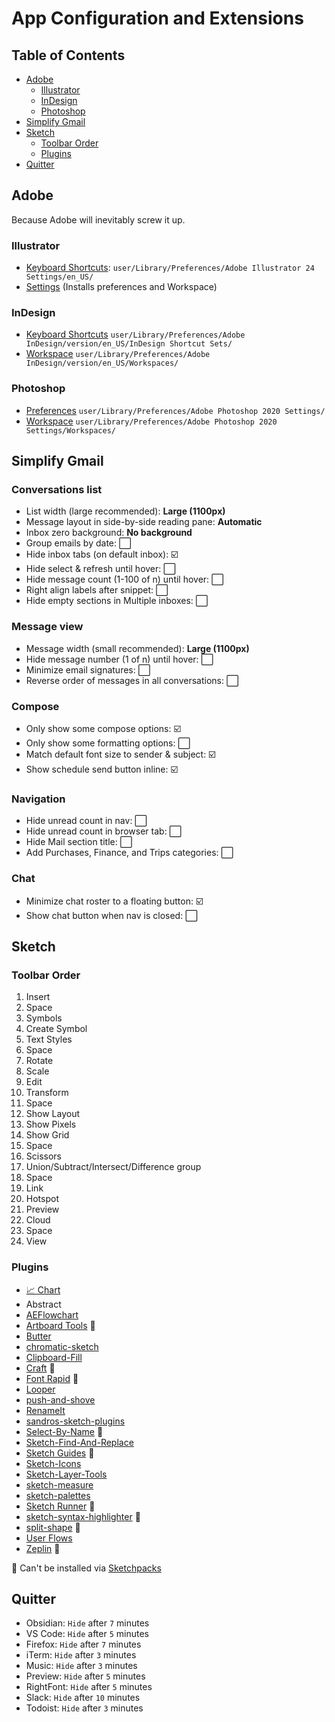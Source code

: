 # App Configuration and Extensions


## Table of Contents
- [Adobe](#adobe)
    - [Illustrator](#illustrator)
    - [InDesign](#indesign)
    - [Photoshop](#photoshop)
- [Simplify Gmail](#simplify-gmail)
- [Sketch](#sketch)
    - [Toolbar Order](#toolbar-order)
    - [Plugins](#plugins)
- [Quitter](#quitter)


## Adobe

Because Adobe will inevitably screw it up.

### Illustrator

- [Keyboard Shortcuts](https://github.com/ericwbailey/dotfiles/blob/master/Adobe/Illustrator/ericwbailey.kys): `user/Library/Preferences/Adobe Illustrator 24 Settings/en_US/`
- [Settings](https://github.com/ericwbailey/dotfiles/blob/master/Adobe/Illustrator/AI24Settings_Dec%202%2C%202019_9%2040%20PM) (Installs preferences and Workspace)

### InDesign

- [Keyboard Shortcuts](https://github.com/ericwbailey/dotfiles/blob/master/Adobe/InDesign/ericwbailey.indk) `user/Library/Preferences/Adobe InDesign/version/en_US/InDesign Shortcut Sets/`
- [Workspace](https://github.com/ericwbailey/dotfiles/blob/master/Adobe/InDesign/ericwbailey.xml) `user/Library/Preferences/Adobe InDesign/version/en_US/Workspaces/`

### Photoshop

- [Preferences](https://github.com/ericwbailey/dotfiles/blob/master/Adobe/Photoshop/Adobe%20Photoshop%202020%20Prefs.psp) `user/Library/Preferences/Adobe Photoshop 2020 Settings/`
- [Workspace](https://github.com/ericwbailey/dotfiles/blob/master/Adobe/Photoshop/ericwbailey.psw) `user/Library/Preferences/Adobe Photoshop 2020 Settings/Workspaces/`


## Simplify Gmail

### Conversations list

- List width (large recommended): **Large (1100px)**
- Message layout in side-by-side reading pane: **Automatic**
- Inbox zero background: **No background**
- Group emails by date: ⬜
- Hide inbox tabs (on default inbox): ☑️
- Hide select & refresh until hover: ⬜
- Hide message count (1-100 of n) until hover: ⬜
- Right align labels after snippet: ⬜
- Hide empty sections  in Multiple inboxes: ⬜

### Message view

- Message width (small recommended):  **Large (1100px)**
- Hide message number (1 of n) until hover: ⬜
- Minimize email signatures: ⬜
- Reverse order of messages in all conversations: ⬜

### Compose

- Only show some compose options: ☑️
- Only show some formatting options: ⬜
- Match default font size to sender & subject: ☑️
- Show schedule send button inline: ☑️

### Navigation

- Hide unread count in nav: ⬜
- Hide unread count in browser tab: ⬜
- Hide Mail section title: ⬜
- Add Purchases, Finance, and Trips categories: ⬜

### Chat

- Minimize chat roster to a floating button: ☑️
- Show chat button when nav is closed: ⬜


## Sketch

### Toolbar Order

1. Insert
2. Space
3. Symbols
4. Create Symbol
5. Text Styles
6. Space
7. Rotate
8. Scale
9. Edit
10. Transform
11. Space
12. Show Layout
13. Show Pixels
14. Show Grid
15. Space
16. Scissors
17. Union/Subtract/Intersect/Difference group
18. Space
19. Link
20. Hotspot
21. Preview
22. Cloud
23. Space
24. View

### Plugins

- [📈 Chart](https://github.com/pavelkuligin/chart)
- Abstract
- [AEFlowchart](https://github.com/tadija/aeflowchart)
- [Artboard Tools](https://github.com/frankko/Artboard-Tools) 🔽
- [Butter](https://github.com/pberrecloth/butter-sketch-plugin)
- [chromatic-sketch](https://github.com/petterheterjag/chromatic-sketch)
- [Clipboard-Fill](https://github.com/ScottSavarie/Clipboard-Fill)
- [Craft](https://labs.invisionapp.com/craft) 🔽
- [Font Rapid](https://fontrapid.com/) 🔽
- [Looper](http://sureskumar.com/looper/)
- [push-and-shove](https://github.com/ozzik/push-and-shove)
- [RenameIt](https://github.com/rodi01/RenameIt)
- [sandros-sketch-plugins](https://github.com/alssndro/sandros-sketch-plugins)
- [Select-By-Name](https://github.com/sebj/Select-By-Name) 🔽
- [Sketch-Find-And-Replace](https://github.com/thierryc/Sketch-Find-And-Replace)
- [Sketch Guides](https://celynxie.com/sources/sketchguides.html) 🔽
- [Sketch-Icons](https://sketchicons.com/)
- [Sketch-Layer-Tools](https://github.com/hrescak/Sketch-Layer-Tools)
- [sketch-measure](https://github.com/utom/sketch-measure)
- [sketch-palettes](https://github.com/andrewfiorillo/sketch-palettes)
- [Sketch Runner](https://sketchrunner.com/) 🔽
- [sketch-syntax-highlighter](https://github.com/danielguillan/sketch-syntax-highlighter) 🔽
- [split-shape](https://github.com/kupe517/sketch-split-shape) 🔽
- [User Flows](https://abynim.github.io/UserFlows/)
- [Zeplin](https://zeplin.io/) 🔽

🔽 Can't be installed via [Sketchpacks](https://sketchpacks.com/)


## Quitter

- Obsidian: `Hide` after `7` minutes
- VS Code: `Hide` after `5` minutes
- Firefox: `Hide` after `7` minutes
- iTerm: `Hide` after `3` minutes
- Music: `Hide` after `3` minutes
- Preview: `Hide` after `5` minutes
- RightFont: `Hide` after `5` minutes
- Slack: `Hide` after `10` minutes
- Todoist: `Hide` after `3` minutes
